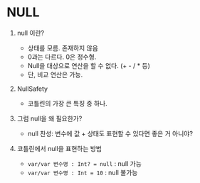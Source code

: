 # NULL

1. null 이란?
    - 상태를 모름. 존재하지 않음
    - 0과는 다르다. 0은 정수형.
    - Null을 대상으로 연산을 할 수 없다. (+ - / * 등)
    - 단, 비교 연산은 가능.


2. NullSafety
    - 코틀린의 가장 큰 특징 중 하나.

3. 그럼 null을 왜 필요한가?
    - null 찬성: 변수에 값 + 상태도 표현할 수 있다면 좋은 거 아니야?

4. 코틀린에서 null을 표현하는 방법
    - `var/var 변수명 : Int? = null` : null 가능
    - `var/var 변수명 : Int = 10` : null 불가능